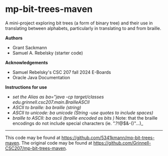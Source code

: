 # mp-bit-trees-maven

A mini-project exploring bit trees (a form of binary tree) and their use in translating between alphabets, particularly in translating to and from braille.

**Authors**

* Grant Sackmann
* Samuel A. Rebelsky (starter code)

**Acknowledgements**

* Samuel Rebelsky's CSC 207 fall 2024 E-Boards
* Oracle Java Documentation

**Instructions for use**
* _set the Alias as  ba="java -cp target/classes edu.grinnell.csc207.main.BrailleASCII_
* _ASCII to braille: ba braille (string)_
* _ASCII to unicode: ba unicode (String -use quotes to include spaces)_
* _braille to ASCII: ba ascii (braille encoded as bits )_
Note: that the braille encodings do not include special characters (ie. ".?!@$&-()"...)_

---

This code may be found at <https://github.com/5341kmann/mp-bit-trees-maven>. The original code may be found at <https://github.com/Grinnell-CSC207/mp-bit-trees-maven>.

